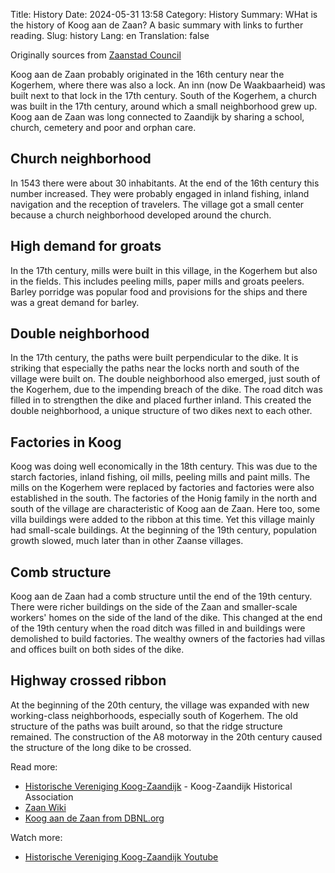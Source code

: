 Title: History
Date: 2024-05-31 13:58
Category: History
Summary: WHat is the history of Koog aan de Zaan? A basic summary with links to further reading.
Slug: history
Lang: en
Translation: false


Originally sources from [Zaanstad Council](https://lintendijkenpaden.zaanstad.nl/over-de-zaanse-linten-dijken-paden/koog-aan-de-zaan)


Koog aan de Zaan probably originated in the 16th century near the Kogerhem, where there was also a lock. An inn (now De Waakbaarheid) was built next to that lock in the 17th century. South of the Kogerhem, a church was built in the 17th century, around which a small neighborhood grew up. Koog aan de Zaan was long connected to Zaandijk by sharing a school, church, cemetery and poor and orphan care.

## Church neighborhood

In 1543 there were about 30 inhabitants. At the end of the 16th century this number increased. They were probably engaged in inland fishing, inland navigation and the reception of travelers. The village got a small center because a church neighborhood developed around the church.


## High demand for groats

In the 17th century, mills were built in this village, in the Kogerhem but also in the fields. This includes peeling mills, paper mills and groats peelers. Barley porridge was popular food and provisions for the ships and there was a great demand for barley.

## Double neighborhood

In the 17th century, the paths were built perpendicular to the dike. It is striking that especially the paths near the locks north and south of the village were built on. The double neighborhood also emerged, just south of the Kogerhem, due to the impending breach of the dike. The road ditch was filled in to strengthen the dike and placed further inland. This created the double neighborhood, a unique structure of two dikes next to each other.

## Factories in Koog

Koog was doing well economically in the 18th century. This was due to the starch factories, inland fishing, oil mills, peeling mills and paint mills. The mills on the Kogerhem were replaced by factories and factories were also established in the south. The factories of the Honig family in the north and south of the village are characteristic of Koog aan de Zaan. Here too, some villa buildings were added to the ribbon at this time. Yet this village mainly had small-scale buildings. At the beginning of the 19th century, population growth slowed, much later than in other Zaanse villages.

## Comb structure

Koog aan de Zaan had a comb structure until the end of the 19th century. There were richer buildings on the side of the Zaan and smaller-scale workers' homes on the side of the land of the dike. This changed at the end of the 19th century when the road ditch was filled in and buildings were demolished to build factories. The wealthy owners of the factories had villas and offices built on both sides of the dike.

## Highway crossed ribbon

At the beginning of the 20th century, the village was expanded with new working-class neighborhoods, especially south of Kogerhem. The old structure of the paths was built around, so that the ridge structure remained. The construction of the A8 motorway in the 20th century caused the structure of the long dike to be crossed.


Read more:
- [Historische Vereniging Koog-Zaandijk](https://www.historischeverenigingkoogzaandijk.nl/elementor/2022/09/01/historie-koog-a-d-zaan/) - Koog-Zaandijk Historical Association
- [Zaan Wiki](https://www.zaanwiki.nl/encyclopedie/doku.php?id=koog&rev=1599693033)
- [Koog aan de Zaan from DBNL.org](https://www.dbnl.org/tekst/sten009monu11_01/sten009monu11_01_0095.php)

Watch more:
- [Historische Vereniging Koog-Zaandijk Youtube](https://www.youtube.com/@historischeverenigingkoogz1672/featured)


